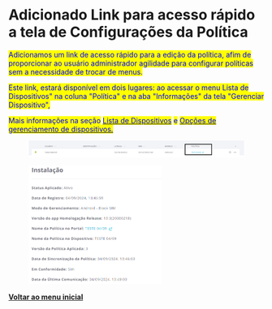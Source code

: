 # Adicionado Link para acesso rápido a tela de Configurações da Política

<mark style="color:blue;">Adicionamos um link de acesso rápido para a edição da política, afim de proporcionar ao usuário administrador agilidade para configurar políticas sem a necessidade de trocar de menus.</mark> &#x20;

<mark style="color:blue;">Este link, estará disponível em dois lugares: ao acessar o menu Lista de Dispositivos"  na coluna "Política" e na aba "Informações" da tela "Gerenciar Dispositivo",</mark>&#x20;

<mark style="color:blue;">Mais informações na seção</mark> [<mark style="color:blue;">Lista de Dispositivos</mark>](../../portal/dispositivos/lista-de-dispositivos/) <mark style="color:blue;">e</mark> [<mark style="color:blue;">Opções de gerenciamento de dispositivos.</mark>](../../portal/dispositivos/lista-de-dispositivos/opcoes-de-gerenciamento-de-dispositivos.md)

<figure><img src="../../../.gitbook/assets/image (1).png" alt=""><figcaption></figcaption></figure>

<figure><img src="../../../.gitbook/assets/image (3).png" alt="" width="262"><figcaption></figcaption></figure>

[**Voltar ao menu inicial**](./)
